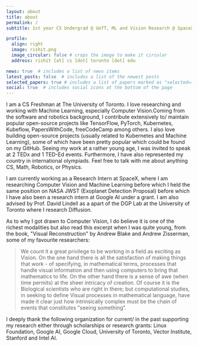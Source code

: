 ```yaml
---
layout: about
title: about
permalink: /
subtitle: 1st year CS Undergrad @ UofT, ML and Vision Research @ SpaceX, DGP Lab

profile:
  align: right
  image: rishit.png
  image_circular: false # crops the image to make it circular
  address: rishit [at] cs [dot] toronto [dot] edu

news: true  # includes a list of news items
latest_posts: false  # includes a list of the newest posts
selected_papers: true # includes a list of papers marked as "selected={true}"
social: true  # includes social icons at the bottom of the page
---
```


I am a CS Freshman at The University of Toronto. I love researching and working with Machine Learning, especially Computer Vision.Coming from the software and robotics background, I contribute extensively to/ maintain popular open-source projects like TensorFlow, PyTorch, Kubernetes, Kubeflow, PapersWithCode, freeCodeCamp among others. I also love building open-source projects (usually related to Kubernetes and Machine Learning), some of which have been pretty popular which could be found on my GitHub. Seeing my work at a rather young age, I was invited to speak at 2 TEDx and 1 TED-Ed events. Furthermore, I have also represented my country in international olympiads. Feel free to talk with me about anything CS, Math, Robotics, or Physics.

I am currently working as a Research Intern at SpaceX, where I am researching Computer Vision and Machine Learning before which I held the same position on NASA JWST (Exoplanet Detection Proposal) before which I have also been a research intern at Google AI under a grant. I am also advised by Prof. David Lindell as a apart of the DGP Lab at the University of Toronto where I research Diffusion.

As to why I got drawn to Computer Vision, I do believe it is one of the richest modalities but also read this excerpt when I was quite young, from the book, "Visual Reconstruction" by Andrew Blake and Andrew Zisserman, some of my favourite researchers:

> We count it a great privilege to be working in a field as exciting as Vision. On the one hand there is all the satisfaction of making things that work - of specifying, in mathematical terms, processes that handle visual information and then using computers to bring that mathematics to life. On the other hand there is a sense of awe (when time permits) at the sheer intricacy of creation. Of course it is the Biological scientists who are right in there; but computational studies, in seeking to define Visual processes in mathematical language, have made it clear just how intrinsically complex must be the chain of events that constitutes "seeing something".

I deeply thank the following organization for current/ in the past supporting my research either through scholarships or research grants: Linux Foundation, Google AI, Google Cloud, University of Toronto, Vector Institute, Stanford and Intel AI.